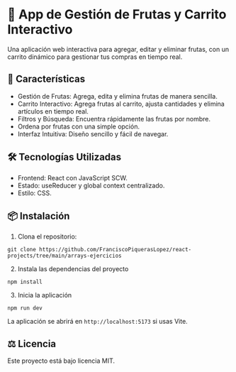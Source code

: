 # 🍎 App de Gestión de Frutas y Carrito Interactivo

Una aplicación web interactiva para agregar, editar y eliminar frutas, con un carrito dinámico para gestionar tus compras en tiempo real.

## 🚀 Características

- Gestión de Frutas: Agrega, edita y elimina frutas de manera sencilla.
- Carrito Interactivo: Agrega frutas al carrito, ajusta cantidades y elimina artículos en tiempo real.
- Filtros y Búsqueda: Encuentra rápidamente las frutas por nombre.
- Ordena por frutas con una simple opción.
- Interfaz Intuitiva: Diseño sencillo y fácil de navegar.

## 🛠️ Tecnologías Utilizadas

- Frontend: React con JavaScript SCW.
- Estado: useReducer y global context centralizado.
- Estilo: CSS.

## 📦 Instalación

1. Clona el repositorio:

```
git clone https://github.com/FranciscoPiquerasLopez/react-projects/tree/main/arrays-ejercicios
```

2. Instala las dependencias del proyecto

```
npm install
```

3. Inicia la aplicación

```
npm run dev
```

La aplicación se abrirá en `http://localhost:5173` si usas Vite.

## ⚖️ Licencia

Este proyecto está bajo licencia MIT.
